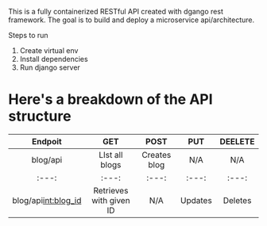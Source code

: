 This is a fully containerized RESTful API created with dgango rest framework. The goal is to build and deploy a microservice api/architecture. 

Steps to run
1. Create virtual env 
2. Install dependencies
3. Run django server


# Here's a breakdown of the API structure
| Endpoit             | GET           |           POST           | PUT      |  DEELETE
| :---:               | :---:                    | :---:         |:---:     | :---: 
| blog/api            | LIst all blogs           | Creates blog  | N/A      | N/A
| :---:               | :---:                    | :---:         |:---:     | :---: 
| blog/api<int:blog_id>|Retrieves with given ID  | N/A           |    Updates      | Deletes